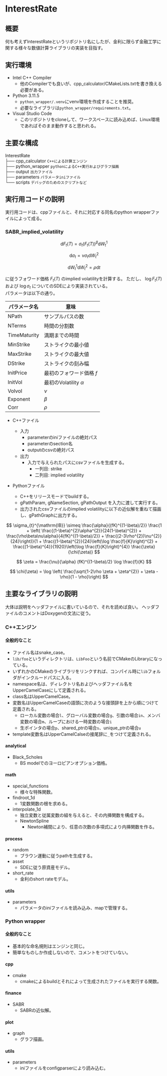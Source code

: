 # InterestRate
## 概要
何も考えずInterestRateというリポジトリ名にしたが、金利に限らず金融工学に関する様々な数値計算ライブラリの実装を目指す。


## 実行環境
- Intel C++ Compiler
    - 他のCompilerでも良いが、cpp_calculator/CMakeLists.txtを書き換える必要がある。
- Python 3.11.5  
    - `python_wrapper/.venv`にvenv環境を作成することを推奨。
    - 必要なライブラリは`python_wrapper/requirements.txt`。
- Visual Studio Code
    - このリポジトリをcloneして、ワークスペースに読み込めば、Linux環境であればそのまま動作すると思われる。


## 主要な構成
InterestRate  
├── cpp_calculator `C++による計算エンジン`  
├── python_wrapper `pythonによるC++実行およびグラフ描画`  
├── output `出力ファイル`  
├── parameters `パラメータiniファイル`  
└── scripts `デバッグのためのスクリプトなど`  


## 実行用コードの説明
実行用コードは、cppファイルと、それに対応する同名のpython wrapperファイルによって成る。

### SABR_implied_volatility

$$
\mathrm{d} F_{t}(T) = \sigma_{t}(F_{t}(T))^{\beta} \mathrm{d} W_{t}^{1}
$$

$$
\mathrm{d} \sigma_{t} = \nu \sigma_{t} \mathrm{d} W_{t}^{2}
$$

$$
\mathrm{d} W_{t}^{1}\mathrm{d} W_{t}^{2} = \rho \mathrm{d}t
$$

に従うフォワード価格 $F_{t}(T)$ のimplied volatilityを計算する。
ただし、 $\log F_{t}(T)$ および $\log \sigma_{t}$ についてのSDEにより実装されている。  
パラメータは以下の通り。

|  パラメータ名  |  意味  |
| ---- | ---- |
|  NPath  |  サンプルパスの数  |
|  NTerms  |  時間の分割数  |
|  TimeMaturity  |  満期までの時間  |
|  MinStrike  |  ストライクの最小値  |
|  MaxStrike  |  ストライクの最大値  |
|  DStrike  |  ストライクの刻み幅  |
|  InitPrice  |  最初のフォワード価格 $f$  |
|  InitVol  |  最初のVolatility $\alpha$  |
|  Volvol  |  $\nu$  |
|  Exponent  |  $\beta$  |
|  Corr  |  $\rho$  |

- C++ファイル
    - 入力
        - parameterのiniファイルの絶対パス
        - parameterのsection名
        - outputのcsvの絶対パス
    - 出力
        - 入力で与えられたパスにcsvファイルを生成する。
            - 一列目: strike
            - 二列目: implied volatility

- Pythonファイル
    - C++をリリースモードでbuildする。
    - gPathParam, gNameSection, gPathOutput を入力に渡して実行する。
    - 出力されたcsvファイルのimplied volatilityに以下の近似解を重ねて描画し、gPathGraphに出力する。

$$
    \sigma_{t}^{\mathrm{IB}} \simeq \frac{\alpha}{(fK)^{(1-\beta)/2}} \frac{1 + \left( \frac{(1-\beta)^{2}\alpha^{2}}{24(1-\beta)^{2}} + \frac{\rho\beta\nu\alpha}{4(fK)^{(1-\beta)/2}} + \frac{(2-3\rho^{2})\nu^{2}}{24}\right)}{1 + \frac{(1-\beta)^{2}}{24}\left(\log \frac{f}{K}\right)^{2} + \frac{(1-\beta)^{4}}{1920}\left(\log \frac{f}{K}\right)^{4}} \frac{\zeta}{\chi(\zeta)}
$$

$$
    \zeta = \frac{\nu}{\alpha} (fK)^{(1-\beta)/2} \log \frac{f}{K}
$$

$$
    \chi(\zeta) = \log \left( \frac{\sqrt{1-2\rho \zeta + \zeta^{2}} + \zeta - \rho}{1 - \rho}\right)
$$



## 主要なライブラリの説明  

大体は説明をヘッダファイルに書いているので、それを読めば良い。
ヘッダファイルのコメントはDoxygenの文法に従う。

### C++エンジン  

#### 全般的なこと  
- ファイル名はsnake_case。
- `lib/foo`というディレクトリは、`LibFoo`という名前でCMakeのLibraryになっている。
- いずれかのCMakeのライブラリをリンクすれば、コンパイル時に`lib`フォルダがインクルードパスに入る。
- namespace名は、ディレクトリ名およびヘッダファイル名をUpperCamelCaseにして定義される。
- class名はUpperCamelCase。
- 変数名はUpperCamelCaseの語頭に次のような接頭辞を上から順につけて定義される。
    - ローカル変数の場合`l`、グローバル変数の場合`g`、引数の場合`in`、メンバ変数の場合`m`、ループにおける一時変数の場合`i`
    - 生ポインタの場合`p`、shared_ptrの場合`s`、unique_ptrの場合`u`
- template変数名はUpperCamelCalseの接尾辞に`_`をつけて定義される。


#### analytical  
- Black_Scholes
    - BS modelでのヨーロピアンオプション価格。

#### math  
- special_functions
    - 様々な特殊関数。
- findroot_1d
    - 1変数関数の根を求める。
- interpolate_1d
    - 独立変数と従属変数の組を与えると、その内挿関数を構成する。
    - NewtonSpline
        - Newton補間により、任意の次数の多項式により内挿関数を作る。

#### process  
- random
    - ブラウン運動に従うpathを生成する。
- asset
    - SDEに従う原資産モデル。
- short_rate
    - 金利のshort rateモデル。

#### utils  
- parameters
    - パラメータのiniファイルを読み込み、mapで管理する。


### Python wrapper

#### 全般的なこと
- 基本的な命名規則はエンジンと同じ。
- 簡単なものしか作成しないので、コメントをつけていない。

#### cpp
- cmake
    - cmakeによるbuildとそれによって生成されたファイルを実行する関数。

#### finance
- SABR
    - SABRの近似解。

#### plot
- graph
    - グラフ描画。

#### utils
- parameters
    - iniファイルをconfigparserにより読み込む。




